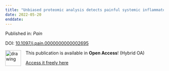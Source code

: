 ```yaml
---
title: "Unbiased proteomic analysis detects painful systemic inflammatory profile in the serum of nerve injured mice."
date: 2022-05-20
enddate:
---
```


Published in: *Pain*

DOI: [10.1097/j.pain.0000000000002695](https://doi.org/10.1097/j.pain.0000000000002695)

<img src="https://upload.wikimedia.org/wikipedia/commons/thumb/7/77/Open_Access_logo_PLoS_transparent.svg/800px-Open_Access_logo_PLoS_transparent.svg.png" alt="drawing" width="50" align="left"/> &nbsp;&nbsp;&nbsp;This publication is available in **Open Access**! (Hybrid OA)

&nbsp;&nbsp;&nbsp;<a href="https://journals.lww.com/pain/Abstract/9900/Unbiased_proteomic_analysis_detects_painful.102.aspx">Access it freely here</a>

